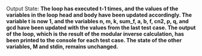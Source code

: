 Output State: **The loop has executed t-1 times, and the values of the variables in the loop head and body have been updated accordingly. The variable t is now 1, and the variables n, m, k, sum_f, a, b, f, cn2, p, q, and gcd have been updated with the values from the last test case. The output of the loop, which is the result of the modular inverse calculation, has been printed to the console for each test case. The state of the other variables, M and stdin, remains unchanged.**
